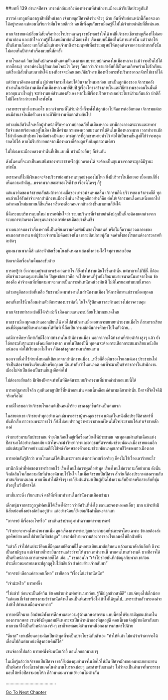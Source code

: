 ##บทที่ 139 อำนาจปีศาจ
บารอฟกลับมาถึงห้องทำงานที่สำนักงานเมืองแล้วรีบปิดประตูทันที


สวรรค์ เขาลูบหินอาญาสิทธิ์ที่หน้าอก เจ้าชายถูกปีศาจสิงร่างจริงๆ ด้วย อันที่จริงก่อนหน้านี้ก็พอจะเดาได้อยู่หรอก แต่ตอนนี้เรียกว่ามั่นใจเลยดีกว่า คนที่เพิ่งคุยกับเขาเมื่อครู่นี้ไม่ใช่เจ้าชายลำดับที่สี่แน่นอน


หากเจ้าชายแค่เปลี่ยนนิสัยหรือทำอะไรประหลาดๆ เขายังพอเข้าใจได้ แต่นี่เจ้าชายเชี่ยวชาญเรื่องที่ไม่เคยทำมาก่อน และเข้าใจความรู้ที่ไม่เคยมีมาก่อนได้อย่างไร เรื่องแบบนี้มีแต่ในนิทานเท่านั้น แต่ว่าต่อให้เป็นนิทานก็เถอะ เขาก็เห็นมีแต่เทพเจ้ามาสิงร่างมนุษย์เพื่อช่วยมนุษย์ให้หลุดพ้นจากความลำบากทั้งนั้น ไม่เคยเห็นปีศาจทำเรื่องแบบนี้สักครั้ง


หากโรแลนด์ วิมเบิลดันปกครองดินแดนตัวเองตามแบบระบบปกครองในเมืองหลวง (แม้ว่าจะเป็นไปได้ยากก็ตาม) บารอฟคงไม่รู้สึกแปลกใจอะไร ใครๆ ก็บอกว่าเจ้าชายลำดับที่สี่เป็นคนเกียจคร้านไม่รักเรียน แต่เรื่องนิสัยนั้นตบตากันได้ บางทีอาจจะมีคนสอนวิธีบริหารเมืองหรือกระทั่งบริหารอาณาจักรให้เขาก็ได้


แต่ว่าแนวคิดของเขานั้น ผู้ช่วยเจ้ากรมไม่เคยได้ยินจากไหนมาก่อน เขาเป็นลูกน้องของเจ้ากรมคลัง ทำงานในสำนักงานเมืองในเมืองหลวงมายี่สิบปี รู้เรื่องโครงสร้างภายในและวิธีทำงานของคนในนั้นดี พวกขุนนางใหญ่ๆ จะทำงานแค่ส่วนของตัวเอง หากไม่มีเรื่องปรึกษาหาผลประโยชน์ร่วมกันแล้ว ปกติก็ไม่มีใครก้าวก่ายงานใครทั้งนั้น


เวลาพระราชาสั่งงานอะไร พวกเจ้ากรมที่ได้รับคำสั่งก็จะสั่งให้ลูกน้องไปจัดการต่ออีกทอด เจ้ากรมแต่ละคนมีอำนาจในมือตัวเอง และมีวิธีทำงานที่แตกต่างกันไป


อย่างเช่นอัศวินใจเหล็กผู้ทำหน้าที่รักษาความปลอดภัยในเมืองหลวง เขามีกองลาดตระเวนและทหารรับจ้างหลายร้อยคนอยู่ในมือ เป็นที่คร้ามเกรงของพวกขบวนการใต้ดินในเมืองหลวงมาก เวลาทำงานมักใช้กำลังคนเข้าปะทะโจมตีอย่างเปิดเผย อาชญากรที่ถูกเขาหมายหัวไว้ ต่อให้เป็นชนชั้นสูงก็ใช่ว่าจะหลุดรอดไปได้ หากไม่รีบย้ายออกจากเมืองหลวงก็ต้องถูกจับขังคุกสถานเดียว


ไม่ใช่เฉพาะเมืองหลวงเท่านั้นที่เป็นแบบนี้ ทว่าเมืองอื่นๆ ก็เช่นกัน


ดังนั้นคนที่จะมาเป็นคนสนิทของพระราชาหรือผู้ปกครองได้ จะต้องเป็นขุนนางจากตระกูลดีมีฐานะเท่านั้น


เพราะคนที่ไม่มีเงินพอจะจ้างบริวารย่อมทำงานทุกอย่างเองไม่ไหว ยิ่งมีบริวารในมือเยอะ เบื้องบนก็ยิ่งเห็นความสำคัญ...พรรคพวกเยอะทำอะไรก็ง่าย เรื่องนี้ใครๆ ก็รู้


แต่แนวคิดของเจ้าชายกลับล้มล้างความเชื่อของบารอฟจนหมดสิ้น เจ้ากรมก็ดี บริวารของเจ้ากรมก็ดี ทุกคนล้วนได้รับค่าจ้างจากสำนักงานเมืองทั้งนั้น หรือพูดอีกอย่างก็คือ ต่อให้เจ้ากรมคนใดคนหนึ่งออกไป แค่หาคนใหม่มาแทนก็สิ้นเรื่อง หรือจะเลือกคนจากข้างล่างขึ้นมาแทนก็ยังได้


นี่คือระบบบริหารแบบใหม่ บารอฟมั่นใจว่า ระบบบริหารที่เจ้าชายกำลังปลุกปั้นนี้จะต้องแตกต่างจากระบบการปกครองโดยขุนนางของเกรย์คาสเซิลอย่างสิ้นเชิง


บางคนอาจมองว่าเรื่องพวกนี้เป็นเพียงความคิดเพ้อฝันของโรแลนด์ หรือไม่ก็ความอวดฉลาดของคนนอกสายงาน แต่ผู้ช่วยเจ้ากรมไม่คิดอย่างนั้น เขาสะบัดปลายพู่กัน จดคำสั่งของโรแลนด์ลงกระดาษทีละข้อๆ


ดูแผนงานพวกนี้สิ แต่ละหัวข้อเชื่อมโยงกันหมด แสดงถึงความใส่ใจทุกรายละเอียด


ข้อแรกคือเรื่องกินดื่มและขับถ่าย


บารอฟรู้ว่า ยิ่งควบคุมประชากรเข้มงวดเท่าไร ก็ยิ่งทำให้งานเดินไวขึ้นเท่านั้น แต่หากจะใช้วิธีนี้ ก็ต้องเพิ่มจำนวนคนคุมงานขึ้นอีก ปัญหาข้อแรกคือ จะไปหาคนที่รู้หนังสือมากมายขนาดนั้นมาจากไหน ข้อสองคือ ค่าจ้างคนที่เพิ่มตามมาจะกลายเป็นภาระอันหนักหน่วงทันที ไม่มีใครยอมทำแบบนี้หรอก


แล้วมาดูอีกสองข้อที่เหลือ รับชาวเมืองมาทำงานในสำนักงานเมือง ให้การศึกษาแก่ชาวเมืองทุกคน


ตอนที่เขาใช้นิ้วเลื่อนผ่านตัวอักษรสองบรรทัดนี้ ในใจก็รู้สึกหนาวสะท้านอย่างไม่อาจควบคุม


หากเจ้าชายทำสองข้อนี้ได้จริงล่ะก็ เมืองชายแดนจะเปลี่ยนไปมากขนาดไหน


หากชาวเมืองทุกคนอ่านออกเขียนได้ ต่อไปสำนักงานเมืองอยากจะขยายหน่วยงานเมื่อไร ก็สามารถเรียกคนที่มีคุณสมบัติเหมาะสมมาได้ทันที นี่ถือเป็นการผลักดันการศึกษาไปในตัวด้วย...


แค่มีการศึกษาก็เท่ากับมีโอกาสทำงานในสำนักงานเมือง นอกจากจะได้ทำงานที่จ่ายค่าจ้างสูงๆ แล้ว ยังได้ยกระดับฐานะทางสังคมอีกต่างหาก ภายในปีสองปีนี้ ทุกคนจะต้องกระเสือกกระสนมาเรียนหนังสือแน่นอน ต่อให้เรียนเองไม่ไหว ก็ต้องส่งลูกหลานมาเรียนแทน


นอกจากนี้ค่าใช้จ่ายทั้งหมดก็เบิกเอาจากสำนักงานเมือง...หรือก็คือเงินของโรแลนด์เอง ประชาชนไม่จำเป็นต้องจ่ายเงินเรียนสักเหรียญเลย นั่นเท่ากับว่าในอนาคต คนที่จะมาเป็นข้าราชการในสำนักงานเมืองไม่จำเป็นต้องเป็นชนชั้นสูงอีกต่อไป


ไม่ต้องสงสัยแล้ว มีเพียงปีศาจเท่านั้นที่คิดค้นระบบบริหารงานที่ผ่าเหล่าผ่ากอแบบนี้ได้


บารอฟสูดหายใจลึก กุมหินอาญาสิทธิ์ที่หน้าอกแน่น ตอนนี้เหลือแค่คำถามเดียวเท่านั้น ปีศาจที่จิตใจดีมีจริงหรือไม่


หากมีใครบอกว่าเจ้าชายโรแลนด์เป็นคนชั่วร้าย เขาคงลุกขึ้นค้านเป็นคนแรก


ในสายตาเขา เจ้าชายทำทุกอย่างเฉกเช่นพระราชาผู้ทรงคุณธรรม แม้แต่ในหนังสือประวัติศาสตร์ที่บันทึกเรื่องราวของพระราชาไว้ ก็ยังไม่เคยปรากฏว่าพระราชาองค์ไหนใส่ใจประชาชนได้เท่าเจ้าชายสักองค์


เจ้าชายร่วมรบกับประชาชน จ่ายเงินก้อนใหญ่เพื่อซื้อเสบียงให้ประชาชน จนทุกคนผ่านพ้นเดือนแห่งปีศาจมาได้อย่างปลอดภัย แล้วไหนจะนำวิทยาการและอาวุธมหัศจรรย์มาช่วยพัฒนาเมืองชายแดนอีก แม้แต่สมุนปีศาจอย่างแม่มดก็ยังใช้พลังวิเศษของตัวเองมาช่วยพัฒนาคุณภาพชีวิตของชาวเมืองเลย


บารอฟพลันรู้สึกว่า หากโรแลนด์ได้เป็นพระราชาแห่งเกรย์คาสเซิลจริงๆ ก็คงไม่ใช่เรื่องเลวร้ายอะไร


เขานึกถึงคำที่พ่อของเขาพร่ำสอนไว้ เรื่องไหนไม่ควรพูดก็อย่าพูด เรื่องไหนไม่ควรถามก็อย่าถาม ดังนั้นจึงตัดสินใจเก็บความลับที่ตัวเองค้นพบไว้ในใจ ในเมื่อเจ้าชายเป็นปีศาจ สักวันก็ต้องประกาศสงครามกับศาสนจักรแน่นอน หากเห็นท่าไม่ดีจริงๆ เขาก็ยังผันตัวมาเป็นผู้เปิดโปงความลับปีศาจหรือสายลับที่ซุ่มตัวอยู่ในรังปีศาจได้


เขาสั่นกระดิ่ง เรียกเซนจ์ ดาลีที่เพิ่งมาทำงานในสำนักงานเมืองเข้ามา


เด็กหนุ่มจากตระกูลวูล์ฟคนนี้ได้เรื่องได้ราวกว่าอัศวินที่ทั้งโง่เขลาและจองหองคนอื่นๆ มาก แม้จะยังมีนิสัยเย่อหยิ่งอย่างอัศวินอยู่บ้าง แต่อย่างน้อยก็ยังยอมฟังคำชี้แนะจากเขา


“อาจารย์ มีเรื่องอะไรหรือ” เขาเดินเข้าประตูมาทำความเคารพบารอฟ


“เจ้าชายจะทรงตั้งหน่วยงานเพิ่ม ดูแลเรื่องการเพาะปลูกและควบคุมพืชเกษตรโดยเฉพาะ ข้าเลยต้องส่งลูกศิษย์สองคนไปช่วยบันทึกข้อมูล” บารอฟอธิบายความต้องการของโรแลนด์ให้อีกฝ่ายฟัง


“แล้วก็ เจ้าไปค้นประวัติคนที่มีคุณสมบัติตามนี้ในหอทะเบียนมาสักสิบคน แล้วเอามาคัดกันอีกที ถึงจะเป็นสามัญชน แต่เจ้าชายก็ทรงยืนกรานแล้วว่าจะให้พวกเขาทำงานนี้ หากคนไหนทำงานดี บางทีอาจได้เป็นหัวหน้ากองการเกษตรเลยก็ได้ เฮ้อ...” เขาถอนใจ “เจ้าไปช่วยบันทึกข้อมูลกับพวกเขาก่อน ประเดี๋ยวหมดรอบเพาะปลูกฤดูใบไม้ผลิแล้ว ข้าค่อยย้ายเจ้ากลับมา”


“อาจารย์ เลือกแค่สองคนก็พอ” เขายืดอก “เรื่องนี้น่ะข้าถนัดนัก”


“เจ้าน่ะหรือ” บารอฟอึ้ง


“ใช่แล้ว! ก่อนจะเป็นอัศวิน ข้าเคยช่วยท่านพ่อทำนามาก่อน รู้วิธีปลูกข้าวสาลีดี” เซนจ์หยุดไปเล็กน้อย “แต่ตอนที่เจ้าชายทรงถามข้าว่าถนัดด้านไหนเป็นพิเศษหรือไม่ ข้าไม่ได้พูดไป...เพราะข้ากลัวพระองค์จะส่งข้าไปทำนาเหมือนพวกทาส”


บารอฟดีใจมาก อีกฝ่ายมีทั้งการศึกษาและความรู้ด้านเกษตรกรรม แบบนี้ต่อให้รับสามัญชนเข้ามาในกองการเกษตร เซนจ์ยังมีคุณสมบัติเหมาะจะเป็นหัวหน้ากองที่สุดอยู่ดี ตอนนี้เซนจ์อยู่ฝ่ายเดียวกับเขา หากเซนจ์ได้เป็นหัวหน้ากองจริงๆ เขาก็จะพลอยมีอำนาจเหนือกองการเกษตรไปด้วย


“ดีมาก” เขาเปลี่ยนความคิดเป็นคำพูดที่จะเป็นประโยชน์กับตัวเอง “ทำให้ดีเล่า ไม่แน่ว่าเจ้าอาจจะได้เลื่อนไปกินตำแหน่งที่สูงกว่าเดิมก็ได้”


เซนจ์ออกไปแล้ว บารอฟนั่งพิงพนักเก้าอี้ ถอนใจออกมาเบาๆ


ในเมื่อรู้แล้วว่าเจ้าชายเป็นปีศาจ เขาก็ยิ่งต้องกุมอำนาจในมือไว้ให้มั่น ปีศาจมักชอบคนทะเยอทะยานเป็นพิเศษ เรื่องนี้เขาอ่านเจอในตำนานโบราณบ่อยๆ และสำหรับเขาแล้ว ไม่ว่าจะเป็นอำนาจที่พระราชามอบให้หรือปีศาจมอบให้ก ก็ล้วนหอมหวานเย้ายวนไม่ต่างกัน


........................................


[Go To Next Chapter]( ./52.md)